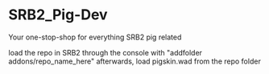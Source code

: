 # SRB2_Pig-Dev
 Your one-stop-shop for everything SRB2 pig related
 
 load the repo in SRB2 through the console with "addfolder addons/repo_name_here"
 afterwards, load pigskin.wad from the repo folder